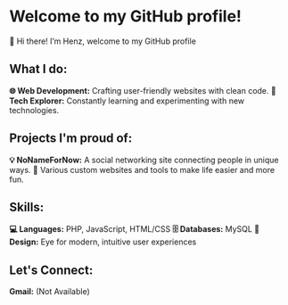 # Welcome to my GitHub profile!

👋 Hi there! I’m Henz, welcome to my GitHub profile

## What I do:

**🌐 Web Development:** Crafting user-friendly websites with clean code.
**🚀 Tech Explorer:** Constantly learning and experimenting with new technologies.

## Projects I'm proud of:

**💡 NoNameForNow:** A social networking site connecting people in unique ways.
🔧 Various custom websites and tools to make life easier and more fun.

## Skills:

**💻 Languages:** PHP, JavaScript, HTML/CSS
**🗄️ Databases:** MySQL
**🎨 Design:** Eye for modern, intuitive user experiences

## Let's Connect:

**Gmail:** (Not Available)
